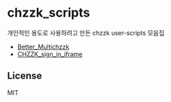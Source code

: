 # chzzk_scripts

개인적인 용도로 사용하려고 만든 chzzk user-scripts 모음집

- [Better_Multichzzk](https://github.com/nomomo/Chzzk_Scripts/tree/main/Better_Multichzzk)
- [CHZZK_sign_in_iframe](https://github.com/nomomo/Chzzk_Scripts/tree/main/CHZZK_sign_in_iframe)

## License

MIT